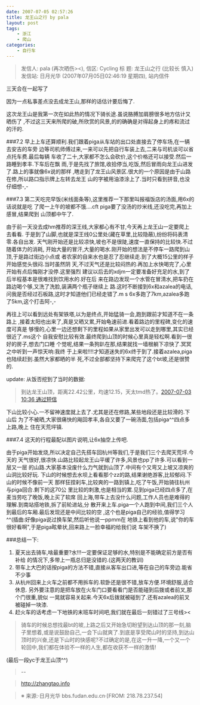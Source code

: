 ```yaml
---
date: 2007-07-05 02:57:26
title: 龙王山之行 by pala
layout: post
tags:
    - 浙江
    - 爬山
categories:
    - 自行车
---
```

>发信人: pala (再次晒伤><), 信区: Cycling
>标 题: 龙王山之行 (比较长 慎入)
>发信站: 日月光华 (2007年07月05日02:46:19 星期四), 站内信件

三天合在一起写了

因为一点私事差点没去成龙王山,那样的话估计要后悔了.

这次龙王山是我第一次在如此热的情况下骑长途.虽说胳膊加肩膀很多地方估计又晒伤了
,不过这三天来所爬的破,所欣赏的风景,的的确确是对得起身上的疼和流过的汗的.

###7.2
早上上车还算顺利.我们跟着piga从车站的出口处直接去了停车场,在一辆去安吉的车旁
边等司机师傅过来,一来可以先把自行车装上去,二来与司机谈可以省点托车费.最后每辆
车收了二十,大家都不怎么会砍价,这个价格还可以接受.然后一路睡到孝丰.下车后在飘
雨,于是先找了旅馆,收拾停当,吃饭,然后冒雨向龙王山进发了.路上的事就像6x说的那样
,瞎走到了龙王山风景区.很大的一个原因是由于山路在修,所以路口指示牌上左转去龙王
山的字被用油漆涂上了.当时只看到拼音,也没仔细想-,-

###7.3
第二天吃完早饭(米线面条等),这里推荐一下那里叫报福饭店的汤面,用6x的话说就是吃
了爬一上午的坡都不饿....cft piga要了没汤的炒米线,还没吃完,再加上感冒,结果爬到
山顶都中午了.

由于前一天没去成hm推荐的深王线,大家都心有不甘,今天再上龙王山一定要爬上去看看.
于是到了山脚,也就是深王线0公里处(藏在草里,比较隐蔽),纷纷将码表清零.各自出发.
天气刚开始还是比较凉快,坡也不是很陡,速度一直保持的比较快.不过随着体力的消耗,
开始大量的冒汗,大量的喝水.刚开始的想法是不停车一路爬到山顶,于是路过街边小点或
者农家的自来水也是忍了忍继续走.到了大概15公里的样子开始感觉头很闷.当时虽然阴
天,不过天气还是比较闷热的.再加上水快喝完了,心里开始有点后悔刚才没停.这里强烈
建议以后去的xdjm一定要准备好充足的水,到了后半程基本是很难找到饮用水的.好在后
来在路边发现一个水管在冒清水,把车扔在路边喝个够,又洗了洗脸,装满两个瓶子继续上
路.这时不断接到6x和azalea的电话,问我是否经过石板路,这时才知道他们已经走错了.m
s 6x多跑了7km,azalea多跑了5km,这个打击阿-,-

再往上可以看到远处有架铁塔,以为是终点,开始猛骑一会,跑到跟前才知道不在一条路上
,接着太阳也出来了,真是又晒又累,开始龟速前进.看着路边的里程碑,变化的速度可真是
够慢的,心里一边还想剩下的里程如果从家里出发可以走到哪里,其实已经很近了.ms这个
自我安慰比较有效.最终爬到山顶的时候心里真是轻松啊.看到一很好的房子,想去门口睡
个觉呢,结果一条狗趴在那,结果就找一墙根躺下凉快了.冥冥之中听到一声惊天响:我终
于上来啦!!!!才知道迷失的6x终于到了.接着azalea,piga也陆续赶到.虽然大家都晒的半
死,不过全部都坚持下来爬完了这个bt坡,还是很赞的.

update: 从饭否挖到了当时的数据:
>到达龙王山顶，距离22.42公里，均速12.15，天太tmd热了。[2007-07-03 10:36 通过短信](http://fanfou.com/statuses/xtWVdnN3En4)

下山比较小心.一不留神速度就上去了.尤其是还在修路,某些地段还是比较滑的.下山后
为了不被晒,大家很痛快的飚回孝丰,各自又要了一碗汤面,包括piga^^四点多上路,晚上
住在天荒坪镇.

###7.4
这天的行程最配以图片说明,让6x抽空上传吧.

由于piga开始发烧,所以决定自己先搭车回杭州等我们,于是我们三个去爬天荒坪.今天的
天气很好,很凉快.山路比较起龙王山平缓了许多,风景也pp了许多.可以看到一层又一层
的山路.大家基本没废什么力气就到山顶了.中间有个又弯又上坡又凉爽的山洞比较好玩.
下山的时候想去水坝上看看那个zz的路,结果谢绝游客,比较郁闷.下山的时候不像前一天
那样狂捏刹车,比较爽的一路到镇上,吃了午饭,开始骑往杭州与piga回合.剩下的这70公
里比较的刺激,也是相当的累.见到piga已经四点多了,在麦当劳吃了晚饭,晚上买了软席
回上海,带车上去没什么问题,工作人员也是难得的理解.到南站搭地铁,拆了前轮进站,分
散开来上车.piga一个人跑到中间,我们三个人到最后的车厢.最后发现还是中间比较的空
,这个也是piga自己的经验,值得学习^^(插曲:好像piga说过换车架,然后听他说一ppmm在
地铁上看到他的车,说"你的车很好看啊",于是piga眩晕状,回来路上一脸幸福的给我们说
车架不换了)

###总结一下:
1. 夏天出去骑车,啥最重要?水!!!一定要保证足够的水,特别是不能确定前方是否有补给
的情况下,多带上一瓶总归是没错的.(这两天的教训)
2. 带车上大巴的话按piga的方法不错,直接从客车出口进,等在自己的车旁边.能省不少事
3. 从杭州回来上火车之前都不用拆车的.软卧还是很不错,放车方便.环境舒服,适合休息.
另外要注意的是把车放在火车门口要看看门是否能碰到后拨或者前叉,那个门很重,貌似
一晃就容易关起来.今天6x后拨就被碰到了.还有azalea的前叉被碰掉一块漆.
4. 赶火车的话考虑一下地铁的末班车时间吧,我们就在最后一刻错过了三号线&gt;&lt;

>骑车的时候总想找最bt的坡,上路之后又开始急切盼望到达山顶的那一刻,脑子里想着,或是说鼓励自己,一会下山就爽了.到底是享受爬山时的坚持,到达山顶时的兴奋,还是下山时的快感呢?不过确定的是,在这一升一降,一个又一个轮回中,我们都在体验不一样的人生,都在收获不一样的激情!

(最后一段yc于龙王山顶^^)
>--

>http://zhangtao.info

>※ 来源:·日月光华 bbs.fudan.edu.cn·[FROM: 218.78.237.54]
